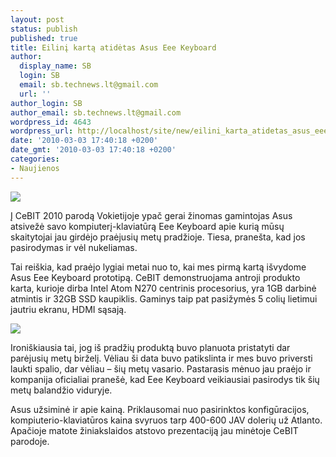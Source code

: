 ```yaml
---
layout: post
status: publish
published: true
title: Eilinį kartą atidėtas Asus Eee Keyboard
author:
  display_name: SB
  login: SB
  email: sb.technews.lt@gmail.com
  url: ''
author_login: SB
author_email: sb.technews.lt@gmail.com
wordpress_id: 4643
wordpress_url: http://localhost/site/new/eilini_karta_atidetas_asus_eee_keyboard/
date: '2010-03-03 17:40:18 +0200'
date_gmt: '2010-03-03 17:40:18 +0200'
categories:
- Naujienos
---
```

<div class="imgright"><img src="http://t3.gstatic.com/images?q=tbn:ZIpvf_HfiGBzSM:http://onlygizmos.com/content/2009/01/asus-eee.jpg"  /></div>
<p>Į CeBIT 2010 parodą Vokietijoje ypač gerai žinomas gamintojas Asus atsivežė savo kompiuterį-klaviatūrą Eee Keyboard apie kurią mūsų skaitytojai jau girdėjo praėjusių metų pradžioje. Tiesa, pranešta, kad jos pasirodymas ir vėl nukeliamas.</p>
<p>Tai reiškia, kad praėjo lygiai metai nuo to, kai mes pirmą kartą išvydome Asus Eee Keyboard prototipą. CeBIT demonstruojama antroji produkto karta, kurioje dirba Intel Atom N270 centrinis procesorius, yra 1GB darbinė atmintis ir 32GB SSD kaupiklis. Gaminys taip pat pasižymės 5 colių lietimui jautriu ekranu, HDMI sąsają.</p>
<p><img src="http://www.blogcdn.com/www.engadget.com/media/2010/03/asuseeekeyboardpc-cebit10-600.jpg" /></p>
<p>Ironiškiausia tai, jog iš pradžių produktą buvo planuota pristatyti dar parėjusių metų birželį. Vėliau ši data buvo patikslinta ir mes buvo priversti laukti spalio, dar vėliau – šių metų vasario. Pastarasis mėnuo jau praėjo ir kompanija oficialiai pranešė, kad Eee Keyboard veikiausiai pasirodys tik šių metų balandžio viduryje.</p>
<p>Asus užsiminė ir apie kainą. Priklausomai nuo pasirinktos konfigūracijos, kompiuterio-klaviatūros kaina svyruos tarp 400-600 JAV dolerių už Atlanto. Apačioje matote žiniakslaidos atstovo prezentaciją jau minėtoje CeBIT parodoje.</p>
<p><object width="560" height="340"><param name="movie" value="http://www.youtube.com/v/5dnBTViKl5E&hl=en_GB&fs=1&"></param><param name="allowFullScreen" value="true"></param><param name="allowscriptaccess" value="always"></param><embed src="http://www.youtube.com/v/5dnBTViKl5E&hl=en_GB&fs=1&" type="application/x-shockwave-flash" allowscriptaccess="always" allowfullscreen="true" width="560" height="340"></embed></object><br /></p>
